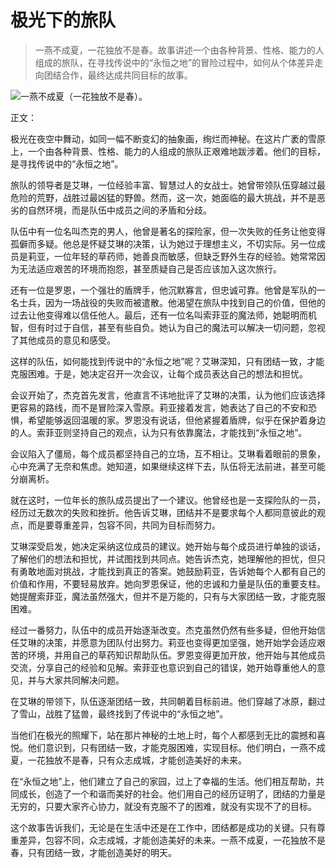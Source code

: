 #  极光下的旅队 
> 一燕不成夏，一花独放不是春。故事讲述一个由各种背景、性格、能力的人组成的旅队，在寻找传说中的“永恒之地”的冒险过程中，如何从个体差异走向团结合作，最终达成共同目标的故事。


![一燕不成夏（一花独放不是春）。](/images/2ff5fd1494514513895ea5b9ca70112d.jpg)

正文：

极光在夜空中舞动，如同一幅不断变幻的抽象画，绚烂而神秘。在这片广袤的雪原上，一个由各种背景、性格、能力的人组成的旅队正艰难地跋涉着。他们的目标，是寻找传说中的“永恒之地”。

旅队的领导者是艾琳，一位经验丰富、智慧过人的女战士。她曾带领队伍穿越过最危险的荒野，战胜过最凶猛的野兽。然而，这一次，她面临的最大挑战，并不是恶劣的自然环境，而是队伍中成员之间的矛盾和分歧。

队伍中有一位名叫杰克的男人，他曾是著名的探险家，但一次失败的任务让他变得孤僻而多疑。他总是怀疑艾琳的决策，认为她过于理想主义，不切实际。另一位成员是莉亚，一位年轻的草药师，她善良而敏感，但缺乏野外生存的经验。她常常因为无法适应艰苦的环境而抱怨，甚至质疑自己是否应该加入这次旅行。

还有一位是罗恩，一个强壮的盾牌手，他沉默寡言，但忠诚可靠。他曾是军队的一名士兵，因为一场战役的失败而被遣散。他渴望在旅队中找到自己的价值，但他的过去让他变得难以信任他人。最后，还有一位名叫索菲亚的魔法师，她聪明而机智，但有时过于自信，甚至有些自负。她认为自己的魔法可以解决一切问题，忽视了其他成员的意见和感受。

这样的队伍，如何能找到传说中的“永恒之地”呢？艾琳深知，只有团结一致，才能克服困难。于是，她决定召开一次会议，让每个成员表达自己的想法和担忧。

会议开始了，杰克首先发言，他直言不讳地批评了艾琳的决策，认为他们应该选择更容易的路线，而不是冒险深入雪原。莉亚接着发言，她表达了自己的不安和恐惧，希望能够返回温暖的家。罗恩没有说话，但他紧握着盾牌，似乎在保护着身边的人。索菲亚则坚持自己的观点，认为只有依靠魔法，才能找到“永恒之地”。

会议陷入了僵局，每个成员都坚持自己的立场，互不相让。艾琳看着眼前的景象，心中充满了无奈和焦虑。她知道，如果继续这样下去，队伍将无法前进，甚至可能分崩离析。

就在这时，一位年长的旅队成员提出了一个建议。他曾经也是一支探险队的一员，经历过无数次的失败和挫折。他告诉艾琳，团结并不是要求每个人都同意彼此的观点，而是要尊重差异，包容不同，共同为目标而努力。

艾琳深受启发，她决定采纳这位成员的建议。她开始与每个成员进行单独的谈话，了解他们的想法和担忧，并试图找到共同点。她告诉杰克，她理解他的担忧，但只有勇敢地面对挑战，才能找到真正的答案。她鼓励莉亚，告诉她每个人都有自己的价值和作用，不要轻易放弃。她向罗恩保证，他的忠诚和力量是队伍的重要支柱。她提醒索菲亚，魔法虽然强大，但并不是万能的，只有与大家团结一致，才能克服困难。

经过一番努力，队伍中的成员开始逐渐改变。杰克虽然仍然有些多疑，但他开始信任艾琳的决策，并愿意为团队付出努力。莉亚也变得更加坚强，她开始学会适应艰苦的环境，并用自己的草药知识帮助队伍。罗恩变得更加开放，他开始与其他成员交流，分享自己的经验和见解。索菲亚也意识到自己的错误，她开始尊重他人的意见，并与大家共同解决问题。

在艾琳的带领下，队伍逐渐团结一致，共同朝着目标前进。他们穿越了冰原，翻过了雪山，战胜了猛兽，最终找到了传说中的“永恒之地”。

当他们在极光的照耀下，站在那片神秘的土地上时，每个人都感到无比的震撼和喜悦。他们意识到，只有团结一致，才能克服困难，实现目标。他们明白，一燕不成夏，一花独放不是春，只有众志成城，才能创造美好的未来。

在“永恒之地”上，他们建立了自己的家园，过上了幸福的生活。他们相互帮助，共同成长，创造了一个和谐而美好的社会。他们用自己的经历证明了，团结的力量是无穷的，只要大家齐心协力，就没有克服不了的困难，就没有实现不了的目标。

这个故事告诉我们，无论是在生活中还是在工作中，团结都是成功的关键。只有尊重差异，包容不同，众志成城，才能创造美好的未来。一燕不成夏，一花独放不是春，只有团结一致，才能创造美好的明天。